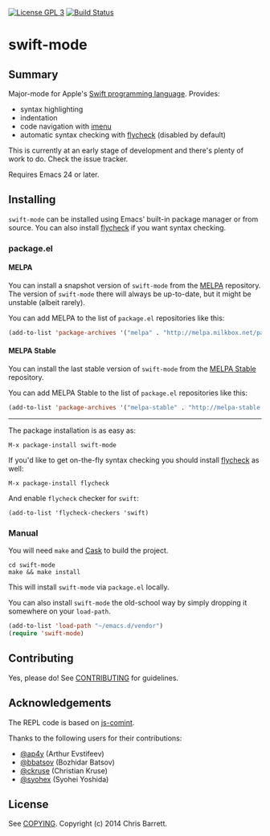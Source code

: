 [![License GPL 3][badge-license]][copying]
[![Build Status][badge-travis]][travis]

# swift-mode

## Summary

Major-mode for Apple's [Swift programming language][swift]. Provides:

- syntax highlighting
- indentation
- code navigation with [imenu][]
- automatic syntax checking with [flycheck][] (disabled by default)

This is currently at an early stage of development and there's plenty of work to
do. Check the issue tracker.

Requires Emacs 24 or later.

## Installing

`swift-mode` can be installed using Emacs' built-in package manager or from
source. You can also install [flycheck][] if you want syntax checking.

### package.el

#### MELPA

You can install a snapshot version of `swift-mode` from the [MELPA][]
repository. The version of `swift-mode` there will always be up-to-date, but it
might be unstable (albeit rarely).

You can add MELPA to the list of `package.el` repositories like this:

```el
(add-to-list 'package-archives '("melpa" . "http://melpa.milkbox.net/packages/"))
```

#### MELPA Stable

You can install the last stable version of `swift-mode` from the
[MELPA Stable][] repository.

You can add MELPA Stable to the list of `package.el` repositories like this:

```el
(add-to-list 'package-archives '("melpa-stable" . "http://melpa-stable.milkbox.net/packages/"))
```

***

The package installation is as easy as:

```
M-x package-install swift-mode
```

If you'd like to get on-the-fly syntax checking you should install
[flycheck][] as well:

```
M-x package-install flycheck
```

And enable `flycheck` checker for `swift`:

```
(add-to-list 'flycheck-checkers 'swift)
```

### Manual

You will need `make` and [Cask][] to build the project.

```
cd swift-mode
make && make install
```

This will install `swift-mode` via `package.el` locally.

You can also install `swift-mode` the old-school way by simply dropping it
somewhere on your `load-path`.

```el
(add-to-list 'load-path "~/emacs.d/vendor")
(require 'swift-mode)
```

## Contributing

Yes, please do! See [CONTRIBUTING][] for guidelines.

## Acknowledgements

The REPL code is based on [js-comint][].

Thanks to the following users for their contributions:

- [@ap4y](https://github.com/ap4y) (Arthur Evstifeev)
- [@bbatsov](https://github.com/bbatsov) (Bozhidar Batsov)
- [@ckruse](https://github.com/ckruse) (Christian Kruse)
- [@syohex](https://github.com/syohex) (Syohei Yoshida)

## License

See [COPYING][]. Copyright (c) 2014 Chris Barrett.

[badge-license]: https://img.shields.io/badge/license-GPL_3-green.svg
[badge-travis]: https://travis-ci.org/chrisbarrett/swift-mode.png?branch=master
[travis]: https://travis-ci.org/chrisbarrett/swift-mode
[COPYING]: https://github.com/chrisbarrett/swift-mode/blob/master/COPYING
[CONTRIBUTING]: https://github.com/chrisbarrett/swift-mode/blob/master/CONTRIBUTING.md
[swift]: https://developer.apple.com/swift/
[cask]: https://github.com/cask/cask
[rust-mode]: https://github.com/mozilla/rust/tree/master/src/etc/emacs
[melpa]: http://melpa.milkbox.net
[melpa stable]: http://melpa-stable.milkbox.net
[imenu]: http://www.gnu.org/software/emacs/manual/html_node/emacs/Imenu.html
[flycheck]: http://flycheck.readthedocs.org/en/latest/
[js-comint]: http://js-comint-el.sourceforge.net/
